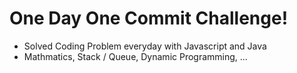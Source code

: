 # One Day One Commit Challenge!
+ Solved Coding Problem everyday with Javascript and Java
+ Mathmatics, Stack / Queue, Dynamic Programming, ...

